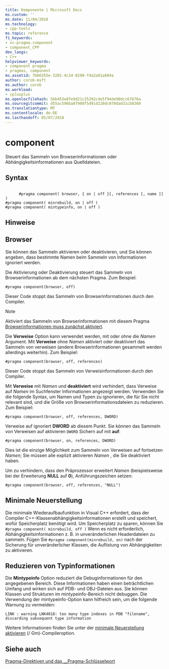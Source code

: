 ```yaml
---
title: Komponente | Microsoft Docs
ms.custom: ''
ms.date: 11/04/2016
ms.technology:
- cpp-tools
ms.topic: reference
f1_keywords:
- vc-pragma.component
- component_CPP
dev_langs:
- C++
helpviewer_keywords:
- component pragma
- pragmas, component
ms.assetid: 7b66355e-3201-4c14-8190-f4a2a81a604a
author: corob-msft
ms.author: corob
ms.workload:
- cplusplus
ms.openlocfilehash: 5bb453e8fe9d21c25292c4e5f94de90dcc67676a
ms.sourcegitcommit: d55ac596ba8f908f5d91d228dc070dad31cb8360
ms.translationtype: MT
ms.contentlocale: de-DE
ms.lasthandoff: 05/07/2018
---
```

# <a name="component"></a>component
Steuert das Sammeln von Browserinformationen oder Abhängigkeitsinformationen aus Quelldateien.  
  
## <a name="syntax"></a>Syntax  
  
```  
  
      #pragma component( browser, { on | off }[, references [, name ]] )  
#pragma component( minrebuild, on | off )  
#pragma component( mintypeinfo, on | off )  
```  
  
## <a name="remarks"></a>Hinweise  
  
## <a name="browser"></a>Browser  
 Sie können das Sammeln aktivieren oder deaktivieren, und Sie können angeben, dass bestimmte Namen beim Sammeln von Informationen ignoriert werden.  
  
 Die Aktivierung oder Deaktivierung steuert das Sammeln von Browserinformationen ab dem nächsten Pragma. Zum Beispiel:  
  
```  
#pragma component(browser, off)  
```  
  
 Dieser Code stoppt das Sammeln von Browserinformationen durch den Compiler.  
  
> [!NOTE]
>  Aktiviert das Sammeln von Browserinformationen mit diesem Pragma [Browserinformationen muss zunächst aktiviert](../build/reference/building-browse-information-files-overview.md).  
  
 Die **Verweise** Option kann verwendet werden, mit oder ohne die *Namen* Argument. Mit **Verweise** ohne *Namen* aktiviert oder deaktiviert das Sammeln von verweisen (andere Browserinformationen gesammelt werden allerdings weiterhin). Zum Beispiel:  
  
```  
#pragma component(browser, off, references)  
```  
  
 Dieser Code stoppt das Sammeln von Verweisinformationen durch den Compiler.  
  
 Mit **Verweise** mit *Namen* und **deaktiviert** wird verhindert, dass Verweise auf *Namen* im Suchfenster Informationen angezeigt werden. Verwenden Sie die folgende Syntax, um Namen und Typen zu ignorieren, die für Sie nicht relevant sind, und die Größe von Browserinformationsdateien zu reduzieren. Zum Beispiel:  
  
```  
#pragma component(browser, off, references, DWORD)  
```  
  
 Verweise auf ignoriert **DWORD** ab diesem Punkt. Sie können das Sammeln von Verweisen auf aktivieren `DWORD` Sichern auf mit **auf**:  
  
```  
#pragma component(browser, on, references, DWORD)  
```  
  
 Dies ist die einzige Möglichkeit zum Sammeln von Verweisen auf fortsetzen *Namen*; Sie müssen alle explizit aktivieren *Namen* , die Sie deaktiviert haben.  
  
 Um zu verhindern, dass den Präprozessor erweitert *Namen* (beispielsweise bei der Erweiterung **NULL** auf **0**), Anführungszeichen setzen:  
  
```  
#pragma component(browser, off, references, "NULL")  
```  
  
## <a name="minimal-rebuild"></a>Minimale Neuerstellung  
 Die minimale Wiederaufbaufunktion in Visual C++ erfordert, dass der Compiler C++-Klassenabhängigkeitsinformationen erstellt und speichert, wofür Speicherplatz benötigt wird. Um Speicherplatz zu sparen, können Sie `#pragma component( minrebuild, off )` Wenn es nicht erforderlich, Abhängigkeitsinformationen z. B. in unveränderlichen Headerdateien zu sammeln. Fügen Sie `#pragma component(minrebuild, on)` nach der Sicherung für unveränderlicher Klassen, die Auflistung von Abhängigkeiten zu aktivieren.  
  
## <a name="reduce-type-information"></a>Reduzieren von Typinformationen  
 Die **Mintypeinfo** Option reduziert die Debuginformationen für den angegebenen Bereich. Diese Informationen haben einen beträchtlichen Umfang und wirken sich auf PDB- und OBJ-Dateien aus. Sie können Klassen und Strukturen im mintypeinfo-Bereich nicht debuggen. Die Verwendung der mintypeinfo-Option kann hilfreich sein, um die folgende Warnung zu vermeiden:  
  
```  
LINK : warning LNK4018: too many type indexes in PDB "filename", discarding subsequent type information  
```  
  
 Weitere Informationen finden Sie unter der [minimale Neuerstellung aktivieren](../build/reference/gm-enable-minimal-rebuild.md) (/ Gm)-Compileroption.  
  
## <a name="see-also"></a>Siehe auch  
 [Pragma-Direktiven und das __Pragma-Schlüsselwort](../preprocessor/pragma-directives-and-the-pragma-keyword.md)